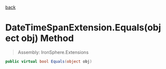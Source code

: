 ﻿

[back](/IronSphere.Extensions/types/DateTimeSpanExtension)

# DateTimeSpanExtension.Equals(object obj) Method

> Assembly: IronSphere.Extensions

```csharp
public virtual bool Equals(object obj)
```



 